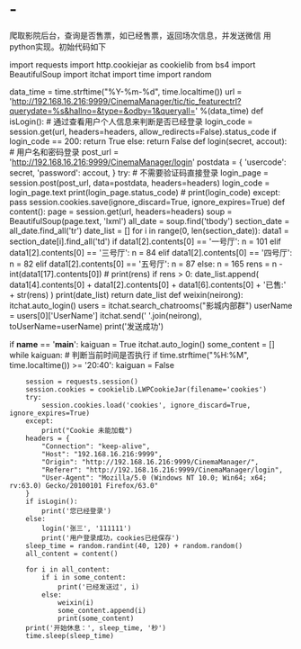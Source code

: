 # -
爬取影院后台，查询是否售票，如已经售票，返回场次信息，并发送微信
用python实现。初始代码如下


import requests
import http.cookiejar as cookielib
from bs4 import BeautifulSoup
import itchat
import time
import random

data_time = time.strftime("%Y-%m-%d", time.localtime())
url = 'http://192.168.16.216:9999/CinemaManager/tic/tic_featurectrl?querydate=%s&hallno=&type=&odby=1&queryall=' %(data_time)
def isLogin():
    # 通过查看用户个人信息来判断是否已经登录
    login_code = session.get(url, headers=headers, allow_redirects=False).status_code
    if login_code == 200:
        return True
    else:
        return False
def login(secret, accout):
    # 用户名和密码登录
    post_url = 'http://192.168.16.216:9999/CinemaManager/login'
    postdata = {
        'usercode': secret,
        'password': accout,
    }
    try:
        # 不需要验证码直接登录
        login_page = session.post(post_url, data=postdata, headers=headers)
        login_code = login_page.text
        print(login_page.status_code)
        # print(login_code)
    except:
        pass
    session.cookies.save(ignore_discard=True, ignore_expires=True)
def content():
    page = session.get(url, headers=headers)
    soup = BeautifulSoup(page.text, 'lxml')
    all_date = soup.find('tbody')
    section_date = all_date.find_all('tr')
    date_list = []
    for i in range(0, len(section_date)):
        data1 = section_date[i].find_all('td')
        if data1[2].contents[0] == '一号厅':
            n = 101
        elif data1[2].contents[0] == '三号厅':
            n = 84
        elif data1[2].contents[0] == '四号厅':
            n = 82
        elif data1[2].contents[0] == '五号厅':
            n = 87
        else:
            n = 165
        rens = n - int(data1[17].contents[0])
        # print(rens)
        if rens > 0:
            date_list.append(
                data1[4].contents[0] +
                data1[2].contents[0] +
                data1[6].contents[0] +
                '已售:' +
                str(rens)
            )
    print(date_list)
    return date_list
def weixin(neirong):
    itchat.auto_login()
    users = itchat.search_chatrooms("影城内部群")
    userName = users[0]['UserName']
    itchat.send(' '.join(neirong), toUserName=userName)
    print('发送成功')


if __name__ == '__main__':
    kaiguan = True
    itchat.auto_login()
    some_content = []
    while kaiguan:
        # 判断当前时间是否执行
        if time.strftime("%H:%M", time.localtime()) >= '20:40':
            kaiguan = False

        session = requests.session()
        session.cookies = cookielib.LWPCookieJar(filename='cookies')
        try:
            session.cookies.load('cookies', ignore_discard=True, ignore_expires=True)
        except:
            print("Cookie 未能加载")
        headers = {
            "Connection": "keep-alive",
            "Host": "192.168.16.216:9999",
            "Origin": "http://192.168.16.216:9999/CinemaManager/",
            "Referer": "http://192.168.16.216:9999/CinemaManager/login",
            "User-Agent": "Mozilla/5.0 (Windows NT 10.0; Win64; x64; rv:63.0) Gecko/20100101 Firefox/63.0"
        }
        if isLogin():
            print('您已经登录')
        else:
            login('张三', '111111')
            print('用户登录成功，cookies已经保存')
        sleep_time = random.randint(40, 120) + random.random()
        all_content = content()

        for i in all_content:
            if i in some_content:
                print('已经发送过', i)
            else:
                weixin(i)
                some_content.append(i)
                print(some_content)
        print('开始休息：', sleep_time, '秒')
        time.sleep(sleep_time)

